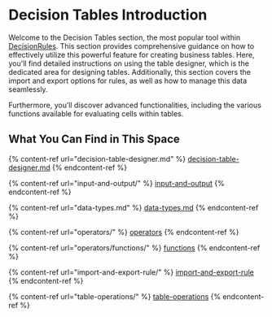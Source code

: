 # Decision Tables Introduction

Welcome to the Decision Tables section, the most popular tool within [DecisionRules](https://decisionrules.io/). This section provides comprehensive guidance on how to effectively utilize this powerful feature for creating business tables. Here, you'll find detailed instructions on using the table designer, which is the dedicated area for designing tables. Additionally, this section covers the import and export options for rules, as well as how to manage this data seamlessly.

Furthermore, you’ll discover advanced functionalities, including the various functions available for evaluating cells within tables.

## What You Can Find in This Space

{% content-ref url="decision-table-designer.md" %}
[decision-table-designer.md](decision-table-designer.md)
{% endcontent-ref %}

{% content-ref url="input-and-output/" %}
[input-and-output](input-and-output/)
{% endcontent-ref %}

{% content-ref url="data-types.md" %}
[data-types.md](data-types.md)
{% endcontent-ref %}

{% content-ref url="operators/" %}
[operators](operators/)
{% endcontent-ref %}

{% content-ref url="operators/functions/" %}
[functions](operators/functions/)
{% endcontent-ref %}

{% content-ref url="import-and-export-rule/" %}
[import-and-export-rule](import-and-export-rule/)
{% endcontent-ref %}

{% content-ref url="table-operations/" %}
[table-operations](table-operations/)
{% endcontent-ref %}
